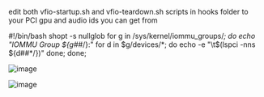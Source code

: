 edit both vfio-startup.sh and vfio-teardown.sh scripts in hooks folder to your PCI gpu and audio ids you can get from 

#!/bin/bash
shopt -s nullglob
for g in /sys/kernel/iommu_groups/*; do
    echo "IOMMU Group ${g##*/}:"
    for d in $g/devices/*; do
        echo -e "\t$(lspci -nns ${d##*/})"
    done;
done; 

![image](https://user-images.githubusercontent.com/9220880/192647899-aa2ef3f6-9cf0-47e1-a4d5-ba2b09237aad.png)


![image](https://user-images.githubusercontent.com/9220880/192647882-9a16002d-50b7-47c4-bc74-199964addadf.png)
